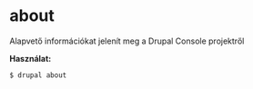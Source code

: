 # about
Alapvető információkat jelenít meg a Drupal Console projektről

**Használat:**
```
$ drupal about
```
